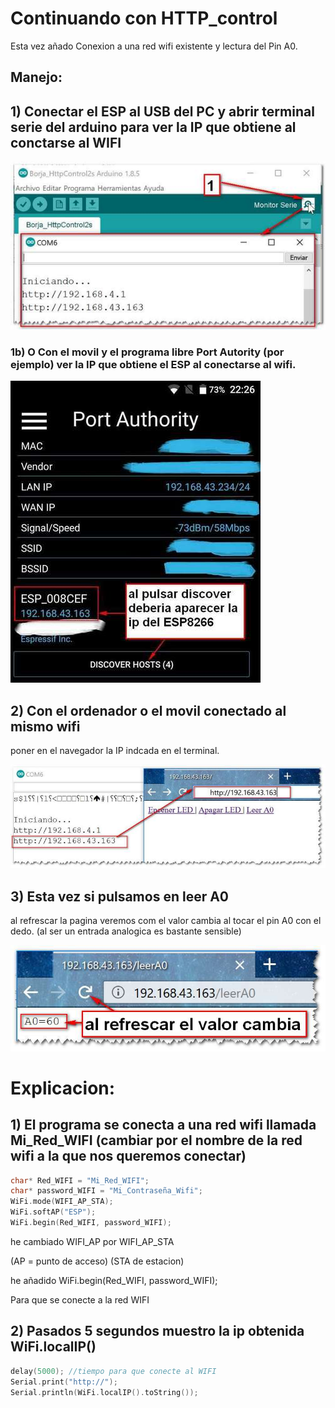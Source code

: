 # Continuando con HTTP_control
Esta vez añado Conexion a una red wifi existente y lectura del Pin A0.

## Manejo:

## 1) Conectar el ESP al USB del PC y abrir terminal serie del arduino para ver la IP que obtiene al conctarse al WIFI

![](images/HTTP_Control_2_1ap.jpg)

### 1b) O Con el movil y el programa libre **Port Autority** (por ejemplo) ver la IP que obtiene el ESP al conectarse al wifi. 

![](images/HTTP_Control_2_1bp.jpg)

## 2) Con el ordenador o el movil conectado al mismo wifi 
poner en el navegador la IP indcada en el terminal.

![](images/HTTP_Control_2_1.jpg)

## 3) Esta vez si pulsamos en leer A0 
al refrescar la pagina veremos com el valor cambia al tocar el pin A0 con el dedo.
(al ser un entrada analogica es bastante sensible)

![](images/HTTP_Control_2_2.jpg)

# Explicacion:

## 1) El programa se conecta a una red wifi llamada Mi_Red_WIFI (cambiar por el nombre de la red wifi a la que nos queremos conectar)
```c
char* Red_WIFI = "Mi_Red_WIFI";
char* password_WIFI = "Mi_Contraseña_Wifi";
WiFi.mode(WIFI_AP_STA);
WiFi.softAP("ESP");
WiFi.begin(Red_WIFI, password_WIFI);
```
he cambiado WIFI_AP por WIFI_AP_STA 

(AP = punto de acceso) (STA de estacion)

he añadido WiFi.begin(Red_WIFI, password_WIFI);

Para que se conecte a la red WIFI

## 2) Pasados 5 segundos muestro la ip obtenida WiFi.localIP()
```c
delay(5000); //tiempo para que conecte al WIFI
Serial.print("http://"); 
Serial.println(WiFi.localIP().toString());
```
